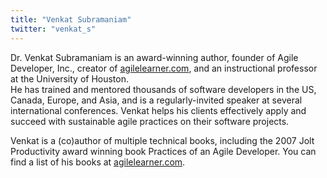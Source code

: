 ```yaml
---
title: "Venkat Subramaniam"
twitter: "venkat_s"
---
```


Dr. Venkat Subramaniam is an award-winning author, founder of Agile
Developer, Inc., creator of
[agilelearner.com](http://agiledeveloper.com), and an instructional
professor at the University of Houston.  
He has trained and mentored thousands of software developers in the US,
Canada, Europe, and Asia, and is a regularly-invited speaker at several
international conferences. Venkat helps his clients effectively apply
and succeed with sustainable agile practices on their software projects.

Venkat is a (co)author of multiple technical books, including the 2007
Jolt Productivity award winning book Practices of an Agile Developer.
You can find a list of his books at
[agilelearner.com](http://agiledeveloper.com). 
